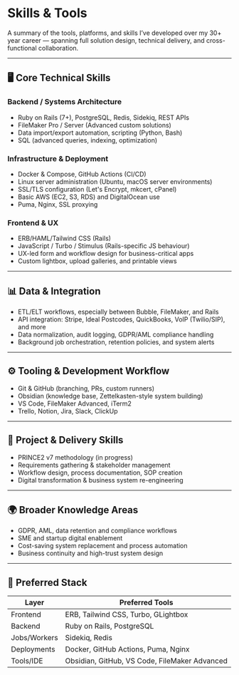 # Skills & Tools

A summary of the tools, platforms, and skills I’ve developed over my 30+ year career — spanning full solution design, technical delivery, and cross-functional collaboration.

---

## 🖥️ Core Technical Skills

### Backend / Systems Architecture
- Ruby on Rails (7+), PostgreSQL, Redis, Sidekiq, REST APIs
- FileMaker Pro / Server (Advanced custom solutions)
- Data import/export automation, scripting (Python, Bash)
- SQL (advanced queries, indexing, optimization)

### Infrastructure & Deployment
- Docker & Compose, GitHub Actions (CI/CD)
- Linux server administration (Ubuntu, macOS server environments)
- SSL/TLS configuration (Let's Encrypt, mkcert, cPanel)
- Basic AWS (EC2, S3, RDS) and DigitalOcean use
- Puma, Nginx, SSL proxying

### Frontend & UX
- ERB/HAML/Tailwind CSS (Rails)
- JavaScript / Turbo / Stimulus (Rails-specific JS behaviour)
- UX-led form and workflow design for business-critical apps
- Custom lightbox, upload galleries, and printable views

---

## 📊 Data & Integration

- ETL/ELT workflows, especially between Bubble, FileMaker, and Rails
- API integration: Stripe, Ideal Postcodes, QuickBooks, VoIP (Twilio/SIP), and more
- Data normalization, audit logging, GDPR/AML compliance handling
- Background job orchestration, retention policies, and system alerts

---

## ⚙️ Tooling & Development Workflow

- Git & GitHub (branching, PRs, custom runners)
- Obsidian (knowledge base, Zettelkasten-style system building)
- VS Code, FileMaker Advanced, iTerm2
- Trello, Notion, Jira, Slack, ClickUp

---

## 🎯 Project & Delivery Skills

- PRINCE2 v7 methodology (in progress)
- Requirements gathering & stakeholder management
- Workflow design, process documentation, SOP creation
- Digital transformation & business system re-engineering

---

## 🌍 Broader Knowledge Areas

- GDPR, AML, data retention and compliance workflows
- SME and startup digital enablement
- Cost-saving system replacement and process automation
- Business continuity and high-trust system design

---

## 🔧 Preferred Stack

| Layer         | Preferred Tools                              |
|---------------|-----------------------------------------------|
| Frontend      | ERB, Tailwind CSS, Turbo, GLightbox          |
| Backend       | Ruby on Rails, PostgreSQL                    |
| Jobs/Workers  | Sidekiq, Redis                               |
| Deployments   | Docker, GitHub Actions, Puma, Nginx          |
| Tools/IDE     | Obsidian, GitHub, VS Code, FileMaker Advanced|